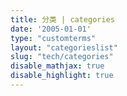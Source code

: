 ```yaml
---
title: 分类 | categories
date: '2005-01-01'
type: "customterms"
layout: "categorieslist"
slug: "tech/categories"
disable_mathjax: true
disable_highlight: true
---
```


